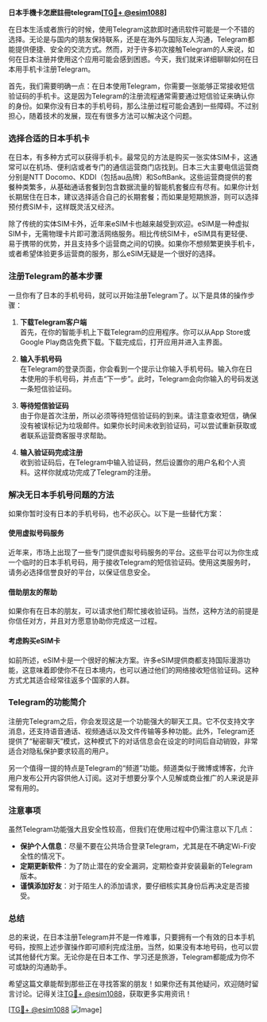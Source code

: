 **日本手機卡怎麽註冊telegram[[TG💪+ @esim1088](https://t.me/s/esim1088)]**

在日本生活或者旅行的时候，使用Telegram这款即时通讯软件可能是一个不错的选择。无论是与国内的朋友保持联系，还是在海外与国际友人沟通，Telegram都能提供便捷、安全的交流方式。然而，对于许多初次接触Telegram的人来说，如何在日本注册并使用这个应用可能会感到困惑。今天，我们就来详细聊聊如何在日本用手机卡注册Telegram。

首先，我们需要明确一点：在日本使用Telegram，你需要一张能够正常接收短信验证码的手机卡。这是因为Telegram的注册流程通常需要通过短信验证来确认你的身份。如果你没有日本的手机号码，那么注册过程可能会遇到一些障碍。不过别担心，随着技术的发展，现在有很多方法可以解决这个问题。

### **选择合适的日本手机卡**

在日本，有多种方式可以获得手机卡。最常见的方法是购买一张实体SIM卡，这通常可以在机场、便利店或者专门的通信运营商门店找到。日本三大主要电信运营商分别是NTT Docomo、KDDI（包括au品牌）和SoftBank。这些运营商提供的套餐种类繁多，从基础通话套餐到包含数据流量的智能机套餐应有尽有。如果你计划长期居住在日本，建议选择适合自己的长期套餐；而如果是短期旅游，则可以选择预付费SIM卡，这样既灵活又经济。

除了传统的实体SIM卡外，近年来eSIM卡也越来越受到欢迎。eSIM是一种虚拟SIM卡，无需物理卡片即可激活网络服务。相比传统SIM卡，eSIM具有更轻便、易于携带的优势，并且支持多个运营商之间的切换。如果你不想频繁更换手机卡，或者希望体验更多运营商的服务，那么eSIM无疑是一个很好的选择。

### **注册Telegram的基本步骤**

一旦你有了日本的手机号码，就可以开始注册Telegram了。以下是具体的操作步骤：

1. **下载Telegram客户端**  
   首先，在你的智能手机上下载Telegram的应用程序。你可以从App Store或Google Play商店免费下载。下载完成后，打开应用并进入主界面。

2. **输入手机号码**  
   在Telegram的登录页面，你会看到一个提示让你输入手机号码。输入你在日本使用的手机号码，并点击“下一步”。此时，Telegram会向你输入的号码发送一条短信验证码。

3. **等待短信验证码**  
   由于你是首次注册，所以必须等待短信验证码的到来。请注意查收短信，确保没有被误标记为垃圾邮件。如果你长时间未收到验证码，可以尝试重新获取或者联系运营商客服寻求帮助。

4. **输入验证码完成注册**  
   收到验证码后，在Telegram中输入验证码，然后设置你的用户名和个人资料。这样你就成功完成了Telegram的注册。

### **解决无日本手机号问题的方法**

如果你暂时没有日本的手机号码，也不必灰心。以下是一些替代方案：

#### **使用虚拟号码服务**
近年来，市场上出现了一些专门提供虚拟号码服务的平台。这些平台可以为你生成一个临时的日本手机号码，用于接收Telegram的短信验证码。使用这类服务时，请务必选择信誉良好的平台，以保证信息安全。

#### **借助朋友的帮助**
如果你有在日本的朋友，可以请求他们帮忙接收验证码。当然，这种方法的前提是你信任对方，并且对方愿意协助你完成这一过程。

#### **考虑购买eSIM卡**
如前所述，eSIM卡是一个很好的解决方案。许多eSIM提供商都支持国际漫游功能，这意味着即使你不在日本境内，也可以通过他们的网络接收短信验证码。这种方式尤其适合经常往返多个国家的人群。

### **Telegram的功能简介**

注册完Telegram之后，你会发现这是一个功能强大的聊天工具。它不仅支持文字消息，还支持语音通话、视频通话以及文件传输等多种功能。此外，Telegram还提供了“秘密聊天”模式，这种模式下的对话信息会在设定的时间后自动销毁，非常适合对隐私保护要求较高的用户。

另一个值得一提的特点是Telegram的“频道”功能。频道类似于微博或博客，允许用户发布公开内容供他人订阅。这对于想要分享个人见解或商业推广的人来说是非常有用的。

### **注意事项**

虽然Telegram功能强大且安全性较高，但我们在使用过程中仍需注意以下几点：

- **保护个人信息**：尽量不要在公共场合登录Telegram，尤其是在不确定Wi-Fi安全性的情况下。
- **定期更新软件**：为了防止潜在的安全漏洞，定期检查并安装最新的Telegram版本。
- **谨慎添加好友**：对于陌生人的添加请求，要仔细核实其身份后再决定是否接受。

### **总结**

总的来说，在日本注册Telegram并不是一件难事，只要拥有一个有效的日本手机号码，按照上述步骤操作即可顺利完成注册。当然，如果没有本地号码，也可以尝试其他替代方案。无论你是在日本工作、学习还是旅游，Telegram都能成为你不可或缺的沟通助手。

希望这篇文章能帮到那些正在寻找答案的朋友！如果你还有其他疑问，欢迎随时留言讨论。记得关注[TG💪+ @esim1088](https://t.me/s/esim1088)，获取更多实用资讯！

[[TG💪+ @esim1088](https://t.me/s/esim1088) ![Image](https://i.postimg.cc/4NQfJmqS/Snipaste-2025-05-13-00-14-12.png)]